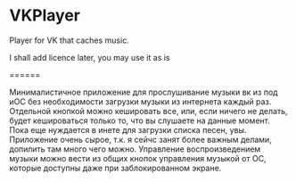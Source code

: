 VKPlayer
========

Player for VK that caches music.


I shall add licence later, you may use it as is


======

Минималистичное приложение для прослушивание музыки вк из под иОС без необходимости загрузки музыки из интернета каждый раз. Отдельной кнопкой можно кешировать все, или, если ничего не делать, будет кешироваться только то, что вы слушаете на данные момент. Пока еще нуждается в инете для загрузки списка песен, увы. Приложение очень сырое, т.к. я сейчс занят более важным делами, допилить там много чего можно.
Управление воспроизведением музыки можно вести из общих кнопок управления музыкой от ОС, которые доступны даже при заблокированном экране.
